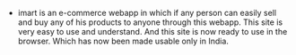 - imart is an e-commerce webapp in which if any person can easily
 sell and buy any of his products to anyone through this webapp.
 This site is very easy to use and understand. And this site is now
 ready to use in the browser. Which has now been made usable
 only in India. 
